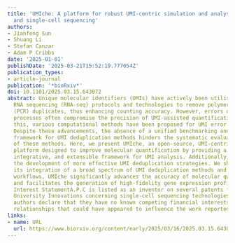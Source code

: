 ```yaml
---
title: 'UMIche: A platform for robust UMI-centric simulation and analysis in bulk
  and single-cell sequencing'
authors:
- Jianfeng Sun
- Shuang Li
- Stefan Canzar
- Adam P Cribbs
date: '2025-01-01'
publishDate: '2025-03-21T15:52:19.777054Z'
publication_types:
- article-journal
publication: '*bioRxiv*'
doi: 10.1101/2025.03.15.643072
abstract: Unique molecular identifiers (UMIs) have actively been utilised by various
  RNA sequencing (RNA-seq) protocols and technologies to remove polymerase chain reaction
  (PCR) duplicates, thus enhancing counting accuracy. However, errors during sequencing
  processes often compromise the precision of UMI-assisted quantification. To overcome
  this, various computational methods have been proposed for UMI error correction.
  Despite these advancements, the absence of a unified benchmarking and validation
  framework for UMI deduplication methods hinders the systematic evaluation and optimisation
  of these methods. Here, we present UMIche, an open-source, UMI-centric computational
  platform designed to improve molecular quantification by providing a systematic,
  integrative, and extensible framework for UMI analysis. Additionally, it supports
  the development of more effective UMI deduplication strategies. We show that through
  its integration of a broad spectrum of UMI deduplication methods and computational
  workflows, UMIche significantly advances the accuracy of molecular quantification
  and facilitates the generation of high-fidelity gene expression profiles.Competing
  Interest StatementA.P.C is listed as an inventor on several patents filed by Oxford
  University Innovations concerning single-cell sequencing technologies. The other
  authors declare that they have no known competing financial interests or personal
  relationships that could have appeared to influence the work reported in this paper.
links:
- name: URL
  url: https://www.biorxiv.org/content/early/2025/03/16/2025.03.15.643072
---
```

